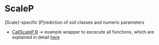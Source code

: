 # ScaleP
[Scale]-specific [P]rediction of soil classes and numeric parameters

* [CallScaleP.R](https://github.com/terrasys/ScaleP/blob/master/callScaleP.R) -> example wrapper to excecute all functions, which are explained in detail [here]() 
